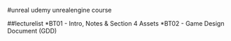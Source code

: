 #unreal udemy unrealengine course

##lecturelist
*BT01 - Intro, Notes & Section 4 Assets
*BT02 - Game Design Document (GDD)
